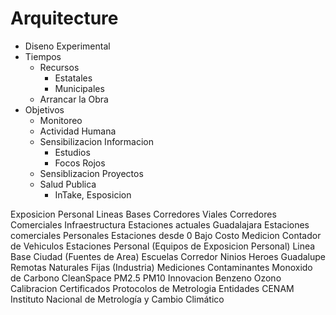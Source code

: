 # Arquitecture

- Diseno Experimental
- Tiempos
  - Recursos
    - Estatales
    - Municipales
  - Arrancar la Obra
- Objetivos
  - Monitoreo
  - Actividad Humana
  - Sensibilizacion Informacion
    - Estudios
    - Focos Rojos
  - Sensiblizacion Proyectos
  - Salud Publica
    - InTake, Esposicion

Exposicion Personal
Lineas Bases
Corredores Viales
Corredores Comerciales
Infraestructura
Estaciones actuales Guadalajara
Estaciones comerciales
Personales
Estaciones desde 0 Bajo Costo
Medicion
Contador de Vehiculos
Estaciones
Personal (Equipos de Exposicion Personal)
Linea Base
Ciudad (Fuentes de Area)
Escuelas
Corredor Ninios Heroes Guadalupe
Remotas
Naturales
Fijas (Industria)
Mediciones Contaminantes
Monoxido de Carbono
CleanSpace
PM2.5
PM10
Innovacion
Benzeno
Ozono
Calibracion
Certificados
Protocolos de Metrologia
Entidades
CENAM
Instituto Nacional de Metrología y Cambio Climático
